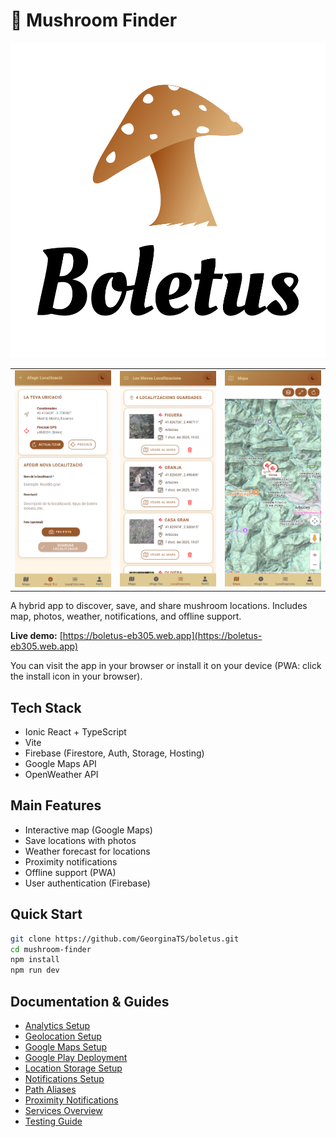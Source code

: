 # 🍄 Mushroom Finder

![Boletus Logo](public/assets/img/logo.png)

<table>
  <tr>
    <td><img src="public/screenshots/screenshot1.png" alt="Screenshot 1" width="200"/></td>
    <td><img src="public/screenshots/screenshot2.png" alt="Screenshot 2" width="200"/></td>
    <td><img src="public/screenshots/screenshot3.png" alt="Screenshot 3" width="200"/></td>
  </tr>
</table>

A hybrid app to discover, save, and share mushroom locations. Includes map, photos, weather, notifications, and offline support.

**Live demo:** [https://boletus-eb305.web.app](https://boletus-eb305.web.app)

You can visit the app in your browser or install it on your device (PWA: click the install icon in your browser).

## Tech Stack

- Ionic React + TypeScript
- Vite
- Firebase (Firestore, Auth, Storage, Hosting)
- Google Maps API
- OpenWeather API

## Main Features

- Interactive map (Google Maps)
- Save locations with photos
- Weather forecast for locations
- Proximity notifications
- Offline support (PWA)
- User authentication (Firebase)

## Quick Start

```bash
git clone https://github.com/GeorginaTS/boletus.git
cd mushroom-finder
npm install
npm run dev
```

## Documentation & Guides

- [Analytics Setup](docs/ANALYTICS_SETUP.md)
- [Geolocation Setup](docs/GEOLOCATION_SETUP.md)
- [Google Maps Setup](docs/GOOGLE_MAPS_SETUP.md)
- [Google Play Deployment](docs/GOOGLE_PLAY_DEPLOYMENT.md)
- [Location Storage Setup](docs/LOCATION_STORAGE_SETUP.md)
- [Notifications Setup](docs/NOTIFICATIONS_SETUP.md)
- [Path Aliases](docs/PATH_ALIASES.md)
- [Proximity Notifications](docs/PROXIMITY_NOTIFICATIONS.md)
- [Services Overview](docs/SERVICES_OVERVIEW.md)
- [Testing Guide](docs/TESTING.md)
